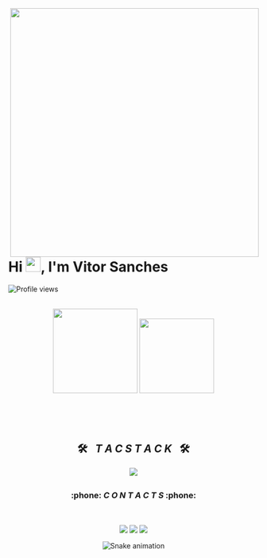 <img align="right" height="500em" src=https://raw.githubusercontent.com/gist/SanchesVitor/84362fe0979bfda4d3385c72680d2bcf/raw/ea163d4ace0646070a13a4d8c0341d2c7061df78/githubcard.svg/>
<h1 align="left">Hi <img src="https://raw.githubusercontent.com/kaueMarques/kaueMarques/master/hi.gif" height="30px">, I'm Vitor Sanches</h1>
<p align="left"> <img src="https://komarev.com/ghpvc/?username=SanchesVitor&color=yellow" alt="Profile views" /> </p>
<br>

<div align="center">
  <img height="170" src="https://github-readme-stats.vercel.app/api?username=SanchesVitor&show_icons=true&theme=transparent&include_all_commits=true&count_private=true&hide_border=true&bg_color=060A0CD0&title_color=5BCDEC" />
  <img height="150" src="https://github-readme-stats.vercel.app/api/top-langs/?username=SanchesVitor&layout=compact&hide_title=true&hide_border=true&bg_color=060A0CD0&text_color=5BCDEC"/>
</div>

<br> <br> <br>
 
<h2 align="center">🛠️&ensp; <i>T A C  S T A C K</i> &ensp;🛠️</h2>
<p align="center">
  <a href="https://skillicons.dev">
    <img src="https://skillicons.dev/icons?i=git,github,html,css,js,react,nodejs,typescript,docker,express,postgres,mysql" />
  </a>
</p>
  
</div>
  
  ##
 
 <h3 align="center">:phone: <i>C O N T A C T S</i> :phone:</h2>
 <br><br>
<div align="center" > 
  <a href="https://www.instagram.com/vitor_sanchees/" target="_blank"><img src="https://img.shields.io/badge/-Instagram-%23E4405F?style=for-the-badge&logo=instagram&logoColor=white" target="_blank"></a>
  <a href = "mailto:vitorsanches06@hotmail.com"><img src="https://img.shields.io/badge/-Gmail-%23333?style=for-the-badge&logo=gmail&logoColor=white" target="_blank"></a>
  <a href="https://www.linkedin.com/in/vitor-sanches-f/" target="_blank"><img src="https://img.shields.io/badge/-LinkedIn-%230077B5?style=for-the-badge&logo=linkedin&logoColor=white" target="_blank"></a> 
 
  ![Snake animation](https://github.com/sanchesvitor/sanchesvitor/blob/output/github-contribution-grid-snake.svg)
 
</div>
